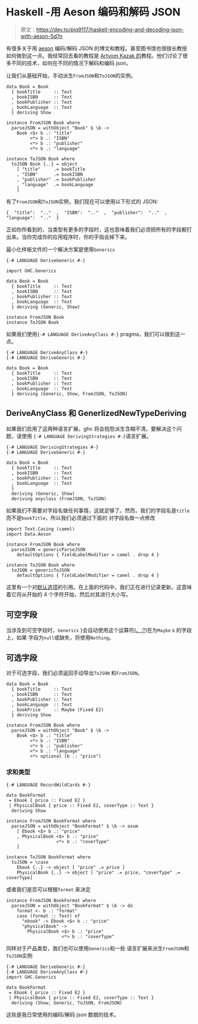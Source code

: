 # Haskell -用 Aeson 编码和解码 JSON

> 原文：<https://dev.to/piq9117/haskell-encoding-and-decoding-json-with-aeson-5d7n>

有很多关于用 [aeson](https://hackage.haskell.org/package/aeson) 编码/解码 JSON 的博文和教程。甚至图书馆也很擅长教授如何做到这一点。我经常回去看的教程是 [Artyom Kazak 的](https://artyom.me/aeson)教程。他们讨论了很多不同的技术，如何在不同的情况下解码和编码 json。

让我们从基础开始，手动派生`FromJSON`和`ToJSON`的实例。

```
data Book = Book
  { bookTitle     :: Text
  , bookISBN      :: Text
  , bookPublisher :: Text
  , bookLanguage  :: Text
  } deriving Show

instance FromJSON Book where
  parseJSON = withObject "Book" $ \b ->
    Book <$> b .: "title"
         <*> b .: "ISBN"
         <*> b .: "publisher"
         <*> b .: "language"

instance ToJSON Book where
  toJSON Book {..} = object
    [ "title"     .= bookTitle
    , "ISBN"      .= bookISBN
    , "publisher" .= bookPublisher
    , "language"  .= bookLanguage
    ] 
```

有了`FromJSON`和`ToJSON`实例，我们现在可以使用以下形式的 JSON:

```
{  "title":  ".."  ,  "ISBN":  ".."  ,  "publisher":  ".."  ,  "language":  ".."  } 
```

正如你所看到的，当类型有更多的字段时，这也意味着我们必须把所有的字段都打出来。当你完成你的应用程序时，你的手指会掉下来。

最小化样板文件的一个解决方案是使用`Generics`

```
{-# LANGUAGE DeriveGeneric #-}

import GHC.Generics

data Book = Book
  { bookTitle     :: Text
  , bookISBN      :: Text
  , bookPublisher :: Text
  , bookLanguage  :: Text
  } deriving (Generic, Show)

instance FromJSON Book
instance ToJSON Book 
```

如果我们使用`{-# LANGUAGE DeriveAnyClass #-}` pragma，我们可以做到这一点。

```
{-# LANGUAGE DeriveAnyClass #-}
{-# LANGUAGE DeriveGeneric #-}

data Book = Book
  { bookTitle     :: Text
  , bookISBN      :: Text
  , bookPublisher :: Text
  , bookLanguage  :: Text
  } deriving (Generic, Show, FromJSON, ToJSON) 
```

## DeriveAnyClass 和 GenerlizedNewTypeDeriving

如果我们启用了这两种语言扩展，ghc 将会抱怨派生含糊不清。要解决这个问题，请使用 `{-# LANGUAGE DerivingStrategies #-}`语言扩展。

```
{-# LANGUAGE DerivingStrategies #-}
{-# LANGUAGE DeriveGeneric #-}

data Book = Book
  { bookTitle     :: Text
  , bookISBN      :: Text
  , bookPublisher :: Text
  , bookLanguage  :: Text
  } 
  deriving (Generic, Show)
  deriving anyclass (FromJSON, ToJSON) 
```

如果我们不需要对字段名做任何事情，这就足够了。然而，我们的字段名是`title`而不是`bookTitle`，所以我们必须通过下面的
对字段名做一点修改

```
import Text.Casing (camel)
import Data.Aeson

instance FromJSON Book where
  parseJSON = genericParseJSON 
    defaultOptions { fieldLabelModifier = camel . drop 4 }

instance ToJSON Book where
  toJSON = genericToJSON 
    defaultOptions { fieldLabelModifier = camel . drop 4 } 
```

这里有一个对[默认选项](https://www.stackage.org/haddock/lts-14.2/aeson-1.4.4.0/Data-Aeson.html#v:defaultOptions)的引用。在上面的代码中，我们正在进行记录更新。这意味着它将从开始的 4 个字符开始，然后对其进行大小写。

## 可空字段

当涉及到可空字段时，`Generics` }会自动使用这个运算符[(。:?)](https://www.stackage.org/haddock/lts-14.2/aeson-1.4.4.0/Data-Aeson.html#v:.:-63-)在为`Maybe` s 的字段上，如果
字段为`null`或缺失，将使用`Nothing`。

## 可选字段

对于可选字段，我们必须返回手动导出`ToJSON`
和`FromJSON`。

```
data Book = Book
  { bookTitle     :: Text
  , bookISBN      :: Text
  , bookPublisher :: Text
  , bookLanguage  :: Text
  , bookPrice     :: Maybe (Fixed E2)
  } deriving Show

instance FromJSON Book where
  parseJSON = withObject "Book" $ \b ->
    Book <$> b .: "title"
         <*> b .: "ISBN"
         <*> b .: "publisher"
         <*> b .: "language"
         <*> optional (b .: "price") 
```

### 求和类型

```
{-# LANGUAGE RecordWildCards #-}

data BookFormat 
 = Ebook { price :: Fixed E2 }
 | PhysicalBook { price :: Fixed E2, coverType :: Text }
  deriving Show

instance FromJSON BookFormat where
  parseJSON = withObject "BookFormat" $ \b -> asum
    [ Ebook <$> b .: "price"
    , PhysicalBook <$> b .: "price"
                   <*> b .: "coverType"
    ]

instance ToJSON BookFormat where
  toJSON = \case 
    Ebook {..} -> object [ "price" .= price ]
    PhysicalBook {..} -> object [ "price" .= price, "coverType" .= coverType] 
```

或者我们是否可以根据`format`
来决定

```
instance FromJSON BookFormat where
  parseJSON = withObject "BookFormat" $ \b -> do
    format <- b .: "format"
    case (format :: Text) of
      "ebook" -> Ebook <$> b .: "price"
      "physicalBook" ->
        PhysicalBook <$> b .: "price"
                     <*> b .: "coverType" 
```

同样对于产品类型，我们也可以使用`Generics`和一些
语言扩展来派生`FromJSON`和`ToJSON`实例

```
{-# LANGUAGE DeriveGeneric #-}
{-# LANGUAGE DeriveAnyClass #-}
import GHC.Generics

data BookFormat
 = Ebook { price :: Fixed E2 }
 | PhysicalBook { price :: Fixed E2, coverType :: Text }
  deriving (Show, Generic, ToJSON, FromJSON) 
```

这些是我日常使用的编码/解码 json 数据的技术。